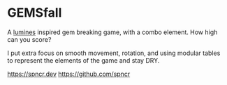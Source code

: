 # GEMSfall

A [lumines](https://luminesremastered.com/) inspired gem breaking game, with a combo element. How high can you score?

I put extra focus on smooth movement, rotation, and using modular tables to represent the elements of the game and stay DRY.

https://spncr.dev
https://github.com/spncr

